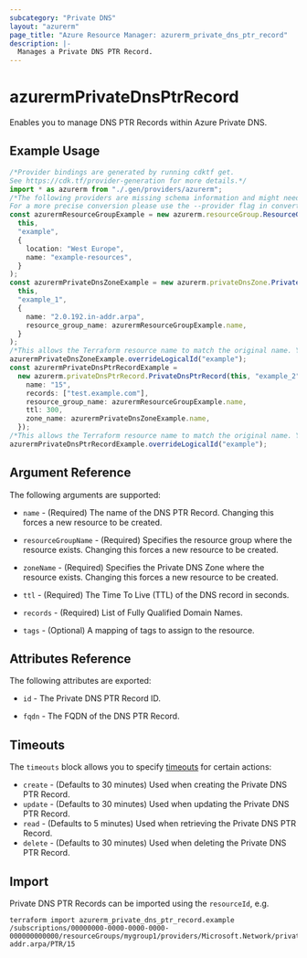 ```yaml
---
subcategory: "Private DNS"
layout: "azurerm"
page_title: "Azure Resource Manager: azurerm_private_dns_ptr_record"
description: |-
  Manages a Private DNS PTR Record.
---
```


# azurermPrivateDnsPtrRecord

Enables you to manage DNS PTR Records within Azure Private DNS.

## Example Usage

```typescript
/*Provider bindings are generated by running cdktf get.
See https://cdk.tf/provider-generation for more details.*/
import * as azurerm from "./.gen/providers/azurerm";
/*The following providers are missing schema information and might need manual adjustments to synthesize correctly: azurerm.
For a more precise conversion please use the --provider flag in convert.*/
const azurermResourceGroupExample = new azurerm.resourceGroup.ResourceGroup(
  this,
  "example",
  {
    location: "West Europe",
    name: "example-resources",
  }
);
const azurermPrivateDnsZoneExample = new azurerm.privateDnsZone.PrivateDnsZone(
  this,
  "example_1",
  {
    name: "2.0.192.in-addr.arpa",
    resource_group_name: azurermResourceGroupExample.name,
  }
);
/*This allows the Terraform resource name to match the original name. You can remove the call if you don't need them to match.*/
azurermPrivateDnsZoneExample.overrideLogicalId("example");
const azurermPrivateDnsPtrRecordExample =
  new azurerm.privateDnsPtrRecord.PrivateDnsPtrRecord(this, "example_2", {
    name: "15",
    records: ["test.example.com"],
    resource_group_name: azurermResourceGroupExample.name,
    ttl: 300,
    zone_name: azurermPrivateDnsZoneExample.name,
  });
/*This allows the Terraform resource name to match the original name. You can remove the call if you don't need them to match.*/
azurermPrivateDnsPtrRecordExample.overrideLogicalId("example");

```

## Argument Reference

The following arguments are supported:

*   `name` - (Required) The name of the DNS PTR Record. Changing this forces a new resource to be created.

*   `resourceGroupName` - (Required) Specifies the resource group where the resource exists. Changing this forces a new resource to be created.

*   `zoneName` - (Required) Specifies the Private DNS Zone where the resource exists. Changing this forces a new resource to be created.

*   `ttl` - (Required) The Time To Live (TTL) of the DNS record in seconds.

*   `records` - (Required) List of Fully Qualified Domain Names.

*   `tags` - (Optional) A mapping of tags to assign to the resource.

## Attributes Reference

The following attributes are exported:

*   `id` - The Private DNS PTR Record ID.

*   `fqdn` - The FQDN of the DNS PTR Record.

## Timeouts

The `timeouts` block allows you to specify [timeouts](https://www.terraform.io/language/resources/syntax#operation-timeouts) for certain actions:

* `create` - (Defaults to 30 minutes) Used when creating the Private DNS PTR Record.
* `update` - (Defaults to 30 minutes) Used when updating the Private DNS PTR Record.
* `read` - (Defaults to 5 minutes) Used when retrieving the Private DNS PTR Record.
* `delete` - (Defaults to 30 minutes) Used when deleting the Private DNS PTR Record.

## Import

Private DNS PTR Records can be imported using the `resourceId`, e.g.

```console
terraform import azurerm_private_dns_ptr_record.example /subscriptions/00000000-0000-0000-0000-000000000000/resourceGroups/mygroup1/providers/Microsoft.Network/privateDnsZones/2.0.192.in-addr.arpa/PTR/15
```

